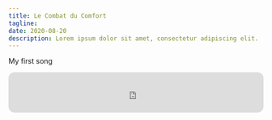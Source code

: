 ```yaml
---
title: Le Combat du Comfort
tagline: 
date: 2020-08-20
description: Lorem ipsum dolor sit amet, consectetur adipiscing elit.
---
```



My first song

<iframe style="border-radius:12px" src="https://open.spotify.com/embed/album/70OcuDPH76qHi2vI4Qoc3R?utm_source=generator" width="100%" height="80" frameBorder="0" allowfullscreen="" allow="autoplay; clipboard-write; encrypted-media; fullscreen; picture-in-picture"></iframe>